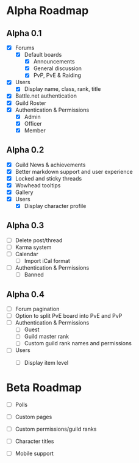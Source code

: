 Alpha Roadmap
=======

## Alpha 0.1
- [x] Forums
    - [x] Default boards
       - [x] Announcements
       - [x] General discussion
       - [x] PvP, PvE &amp; Raiding
- [x] Users
    - [x] Display name, class, rank, title
- [x] Battle.net authentication
- [x] Guild Roster
- [x] Authentication & Permissions
    - [x] Admin
    - [x] Officer
    - [x] Member

## Alpha 0.2
- [x] Guild News & achievements
- [x] Better markdown support and user experience
- [x] Locked and sticky threads
- [x] Wowhead tooltips
- [x] Gallery
- [x] Users
    - [x] Display character profile

## Alpha 0.3 
- [ ] Delete post/thread
- [ ] Karma system
- [ ] Calendar
    - [ ] Import iCal format
- [ ] Authentication & Permissions
    - [ ] Banned

## Alpha 0.4
- [ ] Forum pagination
- [ ] Option to split PvE board into PvE and PvP
- [ ] Authentication & Permissions
    - [ ] Guest
    - [ ] Guild master rank
    - [ ] Custom guild rank names and permissions
- [ ] Users
    - [ ] Display item level


Beta Roadmap
=======
- [ ] Polls
- [ ] Custom pages
- [ ] Custom permissions/guild ranks
- [ ] Character titles
- [ ] Mobile support

